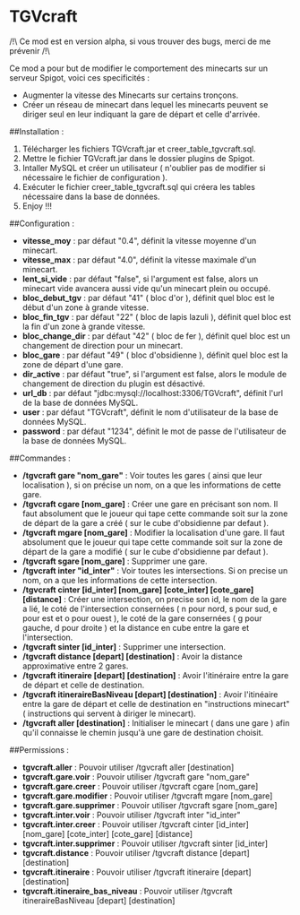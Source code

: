 # TGVcraft

/!\ Ce mod est en version alpha, si vous trouver des bugs, merci de me prévenir /!\

Ce mod a pour but de modifier le comportement des minecarts sur un serveur Spigot, voici ces specificités : 
  * Augmenter la vitesse des Minecarts sur certains tronçons. 
  * Créer un réseau de minecart dans lequel les minecarts peuvent se diriger seul en leur indiquant la gare de départ et celle d'arrivée.

##Installation : 
  1. Télécharger les fichiers TGVcraft.jar et creer_table_tgvcraft.sql. 
  2. Mettre le fichier TGVcraft.jar dans le dossier plugins de Spigot. 
  3. Intaller MySQL et créer un utilisateur ( n'oublier pas de modifier si nécessaire le fichier de configuration ). 
  4. Exécuter le fichier creer_table_tgvcraft.sql qui créera les tables nécessaire dans la base de données. 
  5. Enjoy !!!

##Configuration : 
  * **vitesse_moy** : par défaut "0.4", définit la vitesse moyenne d'un minecart. 
  * **vitesse_max** : par défaut "4.0", définit la vitesse maximale d'un minecart. 
  * **lent_si_vide** : par défaut "false", si l'argument est false, alors un minecart vide avancera aussi vide qu'un minecart plein ou occupé. 
  * **bloc_debut_tgv** : par défaut "41" ( bloc d'or ), définit quel bloc est le début d'un zone à grande vitesse. 
  * **bloc_fin_tgv** : par défaut "22" ( bloc de lapis lazuli ), définit quel bloc est la fin d'un zone à grande vitesse. 
  * **bloc_change_dir** : par défaut "42" ( bloc de fer ), définit quel bloc est un changement de direction pour un minecart.
  * **bloc_gare** : par défaut "49" ( bloc d'obsidienne ), définit quel bloc est la zone de départ d'une gare. 
  * **dir_active** : par défaut "true", si l'argument est false, alors le module de changement de direction du plugin est désactivé. 
  * **url_db** : par défaut "jdbc:mysql://localhost:3306/TGVcraft", définit l'url de la base de données MySQL. 
  * **user** : par défaut "TGVcraft", définit le nom d'utilisateur de la base de données MySQL. 
  * **password** : par défaut "1234", définit le mot de passe de l'utilisateur de la base de données MySQL. 

##Commandes : 
  * **/tgvcraft gare "nom_gare"** : Voir toutes les gares ( ainsi que leur localisation ), si on précise un nom, on a que les informations de cette gare. 
  * **/tgvcraft cgare [nom_gare]** : Créer une gare en précisant son nom. Il faut absolument que le joueur qui tape cette commande soit sur la zone de départ de la gare a créé ( sur le cube d'obsidienne par defaut ). 
  * **/tgvcraft mgare [nom_gare]** : Modifier la localisation d'une gare. Il faut absolument que le joueur qui tape cette commande soit sur la zone de départ de la gare a modifié ( sur le cube d'obsidienne par defaut ). 
  * **/tgvcraft sgare [nom_gare]** : Supprimer une gare. 
  * **/tgvcraft inter "id_inter"** : Voir toutes les intersections. Si on precise un nom, on a que les informations de cette intersection. 
  * **/tgvcraft cinter [id_inter] [nom_gare] [cote_inter] [cote_gare] [distance]** : Créer une intersection, on precise son id, le nom de la gare a lié, le coté de l'intersection consernées ( n pour nord, s pour sud, e pour est et o pour ouest ), le coté de la gare consernées ( g pour gauche, d pour droite ) et la distance en cube entre la gare et l'intersection. 
  * **/tgvcraft sinter [id_inter]** : Supprimer une intersection. 
  * **/tgvcraft distance [depart] [destination]** : Avoir la distance approximative entre 2 gares. 
  * **/tgvcraft itineraire [depart] [destination]** : Avoir l'itinéraire entre la gare de départ et celle de destination. 
  * **/tgvcraft itineraireBasNiveau [depart] [destination]** : Avoir l'itinéaire entre la gare de départ et celle de destination en "instructions minecart" ( instructions qui servent à diriger le minecart). 
  * **/tgvcraft aller [destination]** : Initialiser le minecart ( dans une gare ) afin qu'il connaisse le chemin jusqu'à une gare de destination choisit. 

##Permissions : 
  * **tgvcraft.aller** : Pouvoir utiliser /tgvcraft aller [destination] 
  * **tgvcraft.gare.voir** : Pouvoir utiliser /tgvcraft gare "nom_gare" 
  * **tgvcraft.gare.creer** : Pouvoir utiliser /tgvcraft cgare [nom_gare] 
  * **tgvcraft.gare.modifier** : Pouvoir utiliser /tgvcraft mgare [nom_gare] 
  * **tgvcraft.gare.supprimer** : Pouvoir utiliser /tgvcraft sgare [nom_gare] 
  * **tgvcraft.inter.voir** : Pouvoir utiliser /tgvcraft inter "id_inter" 
  * **tgvcraft.inter.creer** : Pouvoir utiliser /tgvcraft cinter [id_inter] [nom_gare] [cote_inter] [cote_gare] [distance] 
  * **tgvcraft.inter.supprimer** : Pouvoir utiliser /tgvcraft sinter [id_inter] 
  * **tgvcraft.distance** : Pouvoir utiliser /tgvcraft distance [depart] [destination] 
  * **tgvcraft.itineraire** : Pouvoir utiliser /tgvcraft itineraire [depart] [destination] 
  * **tgvcraft.itineraire_bas_niveau** : Pouvoir utiliser /tgvcraft itineraireBasNiveau [depart] [destination] 